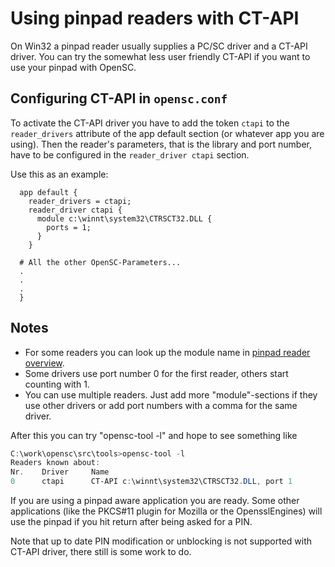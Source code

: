 # Using pinpad readers with CT-API

On Win32 a pinpad reader usually supplies a PC/SC driver and a CT-API driver. You can try the somewhat less user friendly CT-API if you want to use your pinpad with OpenSC.

## Configuring CT-API in `opensc.conf`

To activate the CT-API driver you have to add the token `ctapi` to the `reader_drivers` attribute of the app default section (or whatever app you are using).
Then the reader's parameters, that is the library and port number, have to be configured in the `reader_driver ctapi` section.

Use this as an example:

```text
  app default {
    reader_drivers = ctapi;
    reader_driver ctapi {
      module c:\winnt\system32\CTRSCT32.DLL {
        ports = 1;
      }
    }

  # All the other OpenSC-Parameters...
  .
  .
  .
  }
```

## Notes

* For some readers you can look up the module name in [pinpad reader overview](Pinpad-Readers).
* Some drivers use port number 0 for the first reader, others start counting with 1.
* You can use multiple readers. Just add more "module"-sections if they use other drivers or add port numbers with a comma for the same driver.

After this you can try "opensc-tool -l" and hope to see something like

```powershell
C:\work\opensc\src\tools>opensc-tool -l
Readers known about:
Nr.    Driver     Name
0      ctapi      CT-API c:\winnt\system32\CTRSCT32.DLL, port 1
```

If you are using a pinpad aware application you are ready. Some other applications (like the PKCS#11 plugin for Mozilla or the OpensslEngines) will use the pinpad if you hit return after being asked for a PIN.

Note that up to date PIN modification or unblocking is not supported with CT-API driver, there still is some work to do.
